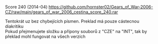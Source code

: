 Score 240 (2014-04) https://github.com/hornster02/Gears_of_War-2006-CZ/raw/main/gears_of_war_2006_cestina_score_240.rar

Tentokrát uz bez chybejících písmen. Preklad má pouze cástecnou diakritiku
<br/>
Pokud přejmenujete složku a přípony souborů z "CZE" na "INT", tak by překlad mohl fungovat na všech verzích
